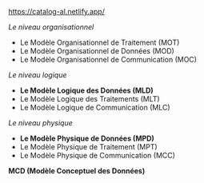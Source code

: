 https://catalog-al.netlify.app/

_Le niveau organisationnel_
- Le Modèle Organisationnel de Traitement (MOT)
- Le Modèle Organisationnel de Données (MOD)
- Le Modèle Organisationnel de Communication (MOC)

_Le niveau logique_
- **Le Modèle Logique des Données (MLD)**
- Le Modèle Logique des Traitements (MLT)
- Le Modèle Logique de Communication (MLC)

_Le niveau physique_
- **Le Modèle Physique de Données (MPD)**
- Le Modèle Physique de Traitement (MPT)
- Le Modèle Physique de Communication (MCC)

**MCD (Modèle Conceptuel des Données)**
